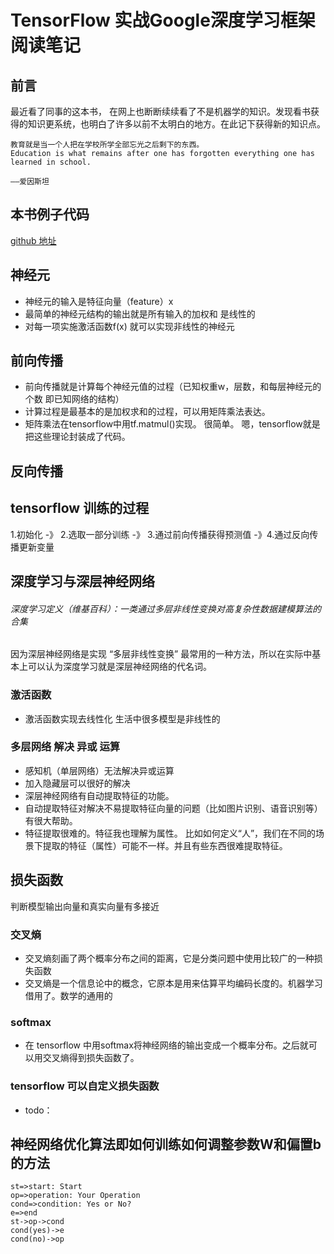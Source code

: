 # TensorFlow  实战Google深度学习框架 阅读笔记
## 前言

最近看了同事的这本书， 在网上也断断续续看了不是机器学的知识。发现看书获得的知识更系统，也明白了许多以前不太明白的地方。在此记下获得新的知识点。    

>
	教育就是当一个人把在学校所学全部忘光之后剩下的东西。 
	Education is what remains after one has forgotten everything one has learned in school.
                                                                             ——爱因斯坦

## 本书例子代码 
[github 地址](https://github.com/caicloud/tensorflow-tutorial)

## 神经元 
* 神经元的输入是特征向量（feature）x 
* 最简单的神经元结构的输出就是所有输入的加权和   是线性的
* 对每一项实施激活函数f(x)  就可以实现非线性的神经元

## 前向传播
* 前向传播就是计算每个神经元值的过程（已知权重w，层数，和每层神经元的个数 即已知网络的结构）
* 计算过程是最基本的是加权求和的过程，可以用矩阵乘法表达。
* 矩阵乘法在tensorflow中用tf.matmul()实现。 很简单。 嗯，tensorflow就是把这些理论封装成了代码。

## 反向传播

## tensorflow 训练的过程
1.初始化 -》 2.选取一部分训练 -》 3.通过前向传播获得预测值 -》4.通过反向传播更新变量 

## 深度学习与深层神经网络

###### 深度学习定义（维基百科）：一类通过多层非线性变换对高复杂性数据建模算法的合集

因为深层神经网络是实现 “多层非线性变换” 最常用的一种方法，所以在实际中基本上可以认为深度学习就是深层神经网络的代名词。

### 激活函数
* 激活函数实现去线性化  生活中很多模型是非线性的

### 多层网络 解决 异或 运算
* 感知机（单层网络）无法解决异或运算
* 加入隐藏层可以很好的解决
* 深层神经网络有自动提取特征的功能。
* 自动提取特征对解决不易提取特征向量的问题（比如图片识别、语音识别等）有很大帮助。 
* 特征提取很难的。特征我也理解为属性。 比如如何定义“人”，我们在不同的场景下提取的特征（属性）可能不一样。并且有些东西很难提取特征。

## 损失函数
判断模型输出向量和真实向量有多接近

### 交叉熵
* 交叉熵刻画了两个概率分布之间的距离，它是分类问题中使用比较广的一种损失函数
* 交叉熵是一个信息论中的概念，它原本是用来估算平均编码长度的。机器学习借用了。数学的通用的

### softmax
* 在 tensorflow 中用softmax将神经网络的输出变成一个概率分布。之后就可以用交叉熵得到损失函数了。

### tensorflow 可以自定义损失函数
* todo：




## 神经网络优化算法即如何训练如何调整参数W和偏置b的方法




```flow
st=>start: Start
op=>operation: Your Operation
cond=>condition: Yes or No?
e=>end
st->op->cond
cond(yes)->e
cond(no)->op
```



